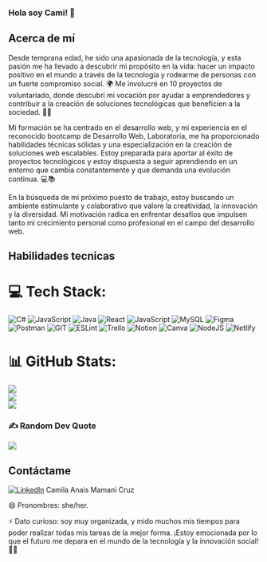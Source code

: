 ### Hola soy Cami! 👋

## Acerca de mí
Desde temprana edad, he sido una apasionada de la tecnología, y esta pasión me ha llevado a descubrir mi propósito en la vida: hacer un impacto positivo en el mundo a través de la tecnología y rodearme de personas con un fuerte compromiso social. 🌍 Me involucré en 10 proyectos de voluntariado, donde descubrí mi vocación por ayudar a emprendedores y contribuir a la creación de soluciones tecnológicas que beneficien a la sociedad. 💪🤝

Mi formación se ha centrado en el desarrollo web, y mi experiencia en el reconocido bootcamp de Desarrollo Web, Laboratoria, me ha proporcionado habilidades técnicas sólidas y una especialización en la creación de soluciones web escalables. Estoy preparada para aportar al éxito de proyectos tecnológicos y estoy dispuesta a seguir aprendiendo en un entorno que cambia constantemente y que demanda una evolución continua. 💻📚

En la búsqueda de mi próximo puesto de trabajo, estoy buscando un ambiente estimulante y colaborativo que valore la creatividad, la innovación y la diversidad. Mi motivación radica en enfrentar desafíos que impulsen tanto mi crecimiento personal como profesional en el campo del desarrollo web.

## Habilidades tecnicas


# 💻 Tech Stack:
![C#](https://img.shields.io/badge/c%23-%23239120.svg?style=for-the-badge&logo=c-sharp&logoColor=white) ![JavaScript](https://img.shields.io/badge/javascript-%23323330.svg?style=for-the-badge&logo=javascript&logoColor=%23F7DF1E) ![Java](https://img.shields.io/badge/java-%23ED8B00.svg?style=for-the-badge&logo=openjdk&logoColor=white) ![React](https://img.shields.io/badge/react-%2320232a.svg?style=for-the-badge&logo=react&logoColor=%2361DAFB) ![JavaScript](https://img.shields.io/badge/javascript-%23323330.svg?style=for-the-badge&logo=javascript&logoColor=%23F7DF1E) ![MySQL](https://img.shields.io/badge/mysql-%2300000f.svg?style=for-the-badge&logo=mysql&logoColor=white) ![Figma](https://img.shields.io/badge/figma-%23F24E1E.svg?style=for-the-badge&logo=figma&logoColor=white) ![Postman](https://img.shields.io/badge/Postman-FF6C37?style=for-the-badge&logo=postman&logoColor=white) ![GIT](https://img.shields.io/badge/Git-fc6d26?style=for-the-badge&logo=git&logoColor=white) ![ESLint](https://img.shields.io/badge/ESLint-4B3263?style=for-the-badge&logo=eslint&logoColor=white) ![Trello](https://img.shields.io/badge/Trello-%23026AA7.svg?style=for-the-badge&logo=Trello&logoColor=white) ![Notion](https://img.shields.io/badge/Notion-%23000000.svg?style=for-the-badge&logo=notion&logoColor=white) ![Canva](https://img.shields.io/badge/Canva-%2300C4CC.svg?style=for-the-badge&logo=Canva&logoColor=white) ![NodeJS](https://img.shields.io/badge/node.js-6DA55F?style=for-the-badge&logo=node.js&logoColor=white) ![Netlify](https://img.shields.io/badge/netlify-%23000000.svg?style=for-the-badge&logo=netlify&logoColor=#00C7B7)
# 📊 GitHub Stats:
![](https://github-readme-stats.vercel.app/api?username=CAMIANAIS&theme=prussian&hide_border=false&include_all_commits=false&count_private=true)<br/>
![](https://github-readme-streak-stats.herokuapp.com/?user=CAMIANAIS&theme=prussian&hide_border=false)<br/>
![](https://github-readme-stats.vercel.app/api/top-langs/?username=CAMIANAIS&theme=prussian&hide_border=false&include_all_commits=false&count_private=true&layout=compact)

### ✍️ Random Dev Quote
![](https://quotes-github-readme.vercel.app/api?type=horizontal&theme=radical)



## Contáctame
[![LinkedIn](https://img.shields.io/badge/LinkedIn-%230077B5.svg?logo=linkedin&logoColor=white)](https://www.linkedin.com/in/camila-anais-mamani-cruz/) Camila Anais Mamani Cruz

😄 Pronombres: she/her.

⚡ Dato curioso: soy muy organizada, y mido muchos mis tiempos para poder realizar todas mis tareas de la mejor forma.
¡Estoy emocionada por lo que el futuro me depara en el mundo de la tecnología y la innovación social! 💫🚀

